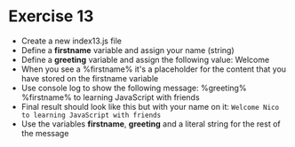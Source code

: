 # Exercise 13

- Create a new index13.js file
- Define a **firstname** variable and assign your name (string)
- Define a **greeting** variable and assign the following value: Welcome
- When you see a %firstname% it's a placeholder for the content that you have stored on the firstname variable
- Use console log to show the following message: %greeting% %firstname% to learning JavaScript with friends
- Final result should look like this but with your name on it: `Welcome Nico to learning JavaScript with friends`
- Use the variables **firstname**, **greeting** and a literal string for the rest of the message
